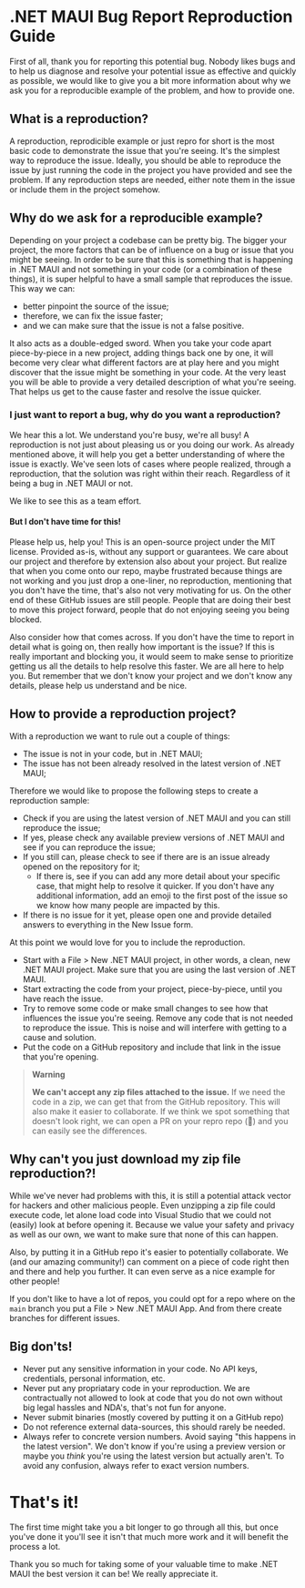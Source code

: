 # .NET MAUI Bug Report Reproduction Guide

First of all, thank you for reporting this potential bug. Nobody likes bugs and to help us diagnose and resolve your potential issue as effective and quickly as possible, we would like to give you a bit more information about why we ask you for a reproducible example of the problem, and how to provide one.

## What is a reproduction?
A reproduction, reprodicible example or just repro for short is the most basic code to demonstrate the issue that you're seeing. It's the simplest way to reproduce the issue.
Ideally, you should be able to reproduce the issue by just running the code in the project you have provided and see the problem. If any reproduction steps are needed, either note them in the issue or include them in the project somehow.

## Why do we ask for a reproducible example?
Depending on your project a codebase can be pretty big. The bigger your project, the more factors that can be of influence on a bug or issue that you might be seeing.
In order to be sure that this is something that is happening in .NET MAUI and not something in your code (or a combination of these things), it is super helpful to have a small sample that reproduces the issue. This way we can:

* better pinpoint the source of the issue;
* therefore, we can fix the issue faster;
* and we can make sure that the issue is not a false positive.

It also acts as a double-edged sword. When you take your code apart piece-by-piece in a new project, adding things back one by one, it will become very clear what different factors are at play here and you might discover that the issue might be something in your code. At the very least you will be able to provide a very detailed description of what you're seeing. That helps us get to the cause faster and resolve the issue quicker.

### I just want to report a bug, why do you want a reproduction?
We hear this a lot. We understand you're busy, we're all busy! A reproduction is not just about pleasing us or you doing our work. As already mentioned above, it will help you get a better understanding of where the issue is exactly. We've seen lots of cases where people realized, through a reproduction, that the solution was right within their reach. Regardless of it being a bug in .NET MAUI or not.

We like to see this as a team effort.

#### But I don't have time for this!
Please help us, help you! This is an open-source project under the MIT license. Provided as-is, without any support or guarantees. We care about our project and therefore by extension also about your project. But realize that when you come onto our repo, maybe frustrated because things are not working and you just drop a one-liner, no reproduction, mentioning that you don't have the time, that's also not very motivating for us. On the other end of these GitHub issues are still people. People that are doing their best to move this project forward, people that do not enjoying seeing you being blocked.

Also consider how that comes across. If you don't have the time to report in detail what is going on, then really how important is the issue? If this is really important and blocking you, it would seem to make sense to prioritize getting us all the details to help resolve this faster. We are all here to help you. But remember that we don't know your project and we don't know any details, please help us understand and be nice. 

## How to provide a reproduction project?
With a reproduction we want to rule out a couple of things:

* The issue is not in your code, but in .NET MAUI;
* The issue has not been already resolved in the latest version of .NET MAUI;

Therefore we would like to propose the following steps to create a reproduction sample:

* Check if you are using the latest version of .NET MAUI and you can still reproduce the issue;
* If yes, please check any available preview versions of .NET MAUI and see if you can reproduce the issue;
* If you still can, please check to see if there are is an issue already opened on the repository for it;
  * If there is, see if you can add any more detail about your specific case, that might help to resolve it quicker. If you don't have any additional information, add an emoji to the first post of the issue so we know how many people are impacted by this.
* If there is no issue for it yet, please open one and provide detailed answers to everything in the New Issue form.

At this point we would love for you to include the reproduction. 

* Start with a File > New .NET MAUI project, in other words, a clean, new .NET MAUI project. Make sure that you are using the last version of .NET MAUI.
* Start extracting the code from your project, piece-by-piece, until you have reach the issue.
* Try to remove some code or make small changes to see how that influences the issue you're seeing. Remove any code that is not needed to reproduce the issue. This is noise and will interfere with getting to a cause and solution.
* Put the code on a GitHub repository and include that link in the issue that you're opening. 

> **Warning**
> 
> **We can't accept any zip files attached to the issue.** If we need the code in a zip, we can get that from the GitHub repository. This will also make it easier to collaborate. If we think we spot something that doesn't look right, we can open a PR on your repro repo (😬) and you can easily see the differences.

## Why can't you just download my zip file reproduction?!
While we've never had problems with this, it is still a potential attack vector for hackers and other malicious people. Even unzipping a zip file could execute code, let alone load code into Visual Studio that we could not (easily) look at before opening it. Because we value your safety and privacy as well as our own, we want to make sure that none of this can happen.

Also, by putting it in a GitHub repo it's easier to potentially collaborate. We (and our amazing community!) can comment on a piece of code right then and there and help you further. It can even serve as a nice example for other people!

If you don't like to have a lot of repos, you could opt for a repo where on the `main` branch you put a File > New .NET MAUI App. And from there create branches for different issues.

## Big don'ts!
- Never put any sensitive information in your code. No API keys, credentials, personal information, etc.
- Never put any propriatary code in your reproduction. We are contractually not allowed to look at code that you do not own without big legal hassles and NDA's, that's not fun for anyone.
- Never submit binaries (mostly covered by putting it on a GitHub repo)
- Do not reference external data-sources, this should rarely be needed.
- Always refer to concrete version numbers. Avoid saying "this happens in the latest version". We don't know if you're using a preview version or maybe you _think_ you're using the latest version but actually aren't. To avoid any confusion, always refer to exact version numbers.

# That's it!
The first time might take you a bit longer to go through all this, but once you've done it you'll see it isn't that much more work and it will benefit the process a lot.

Thank you so much for taking some of your valuable time to make .NET MAUI the best version it can be! We really appreciate it.
